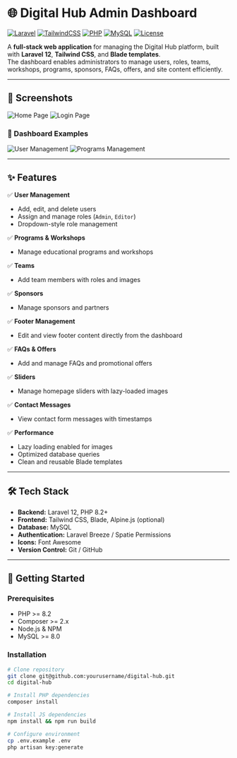 # 🌐 Digital Hub Admin Dashboard

[![Laravel](https://img.shields.io/badge/Laravel-12.x-red?logo=laravel)](https://laravel.com/)
[![TailwindCSS](https://img.shields.io/badge/TailwindCSS-3.x-38B2AC?logo=tailwind-css)](https://tailwindcss.com/)
[![PHP](https://img.shields.io/badge/PHP-8.2-blue?logo=php)](https://www.php.net/)
[![MySQL](https://img.shields.io/badge/MySQL-8.0-orange?logo=mysql)](https://www.mysql.com/)
[![License](https://img.shields.io/badge/License-MIT-green.svg)](LICENSE)

A **full-stack web application** for managing the Digital Hub platform, built with **Laravel 12**, **Tailwind CSS**, and **Blade templates**.  
The dashboard enables administrators to manage users, roles, teams, workshops, programs, sponsors, FAQs, offers, and site content efficiently.  

---

## 📸 Screenshots


![Home Page](https://i.imgur.com/knmBpFZ.png)
![Login Page](https://i.imgur.com/U1K6grU.png)

### 🧭 Dashboard Examples
![User Management](https://i.imgur.com/BF0dZo4.png)
![Programs Management](https://i.imgur.com/SFB5kbl.png)




---


## ✨ Features

✅ **User Management**
- Add, edit, and delete users  
- Assign and manage roles (`Admin`, `Editor`)  
- Dropdown-style role management  

✅ **Programs & Workshops**
- Manage educational programs and workshops  

✅ **Teams**
- Add team members with roles and images  

✅ **Sponsors**
- Manage sponsors and partners  

✅ **Footer Management**
- Edit and view footer content directly from the dashboard  

✅ **FAQs & Offers**
- Add and manage FAQs and promotional offers  

✅ **Sliders**
- Manage homepage sliders with lazy-loaded images  

✅ **Contact Messages**
- View contact form messages with timestamps  

✅ **Performance**
- Lazy loading enabled for images  
- Optimized database queries  
- Clean and reusable Blade templates  

---

## 🛠️ Tech Stack

- **Backend:** Laravel 12, PHP 8.2+
- **Frontend:** Tailwind CSS, Blade, Alpine.js (optional)
- **Database:** MySQL
- **Authentication:** Laravel Breeze / Spatie Permissions
- **Icons:** Font Awesome
- **Version Control:** Git / GitHub

---

## 🚀 Getting Started

### Prerequisites
- PHP >= 8.2  
- Composer >= 2.x  
- Node.js & NPM  
- MySQL >= 8.0  

### Installation

```bash
# Clone repository
git clone git@github.com:yourusername/digital-hub.git
cd digital-hub

# Install PHP dependencies
composer install

# Install JS dependencies
npm install && npm run build

# Configure environment
cp .env.example .env
php artisan key:generate

